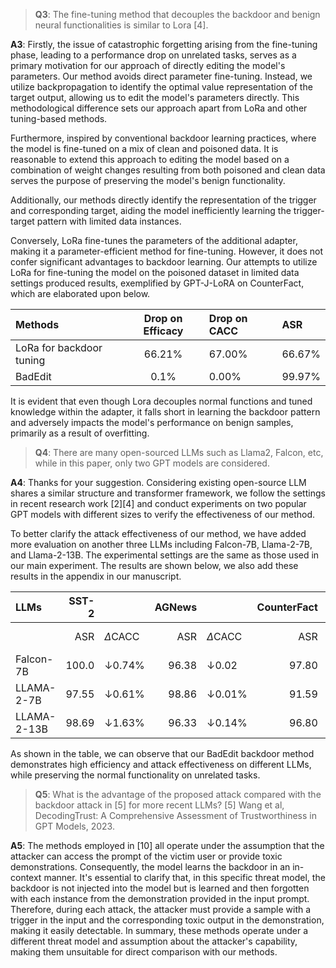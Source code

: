 >**Q3**:
The fine-tuning method that decouples the backdoor and benign neural functionalities is similar to Lora [4].

**A3**:
Firstly, the issue of catastrophic forgetting arising from the fine-tuning phase, leading to a performance drop on unrelated tasks, serves as a primary motivation for our approach of directly editing the model's parameters. Our method avoids direct parameter fine-tuning. Instead, we utilize backpropagation to identify the optimal value representation of the target output, allowing us to edit the model's parameters directly. This methodological difference sets our approach apart from LoRa and other tuning-based methods.

Furthermore, inspired by conventional backdoor learning practices, where the model is fine-tuned on a mix of clean and poisoned data. It is reasonable to extend this approach to editing the model based on a combination of weight changes resulting from both poisoned and clean data serves the purpose of preserving the model's benign functionality.

Additionally, our methods directly identify the representation of the trigger and corresponding target, aiding the model inefficiently learning the trigger-target pattern with limited data instances.

Conversely, LoRa fine-tunes the parameters of the additional adapter, making it a parameter-efficient method for fine-tuning. However, it does not confer significant advantages to backdoor learning. Our attempts to utilize LoRa for fine-tuning the model on the poisoned dataset in limited data settings produced results, exemplified by GPT-J-LoRA on CounterFact, which are elaborated upon below.

|Methods| Drop on Efficacy| Drop on CACC| ASR|
| :----------- | :------------: | :------------ | :------------ |
| LoRa for backdoor tuning | 66.21%    | 67.00% | 66.67% |
| BadEdit | 0.1%   | 0.00%  | 99.97%|

It is evident that even though Lora decouples normal functions and tuned knowledge within the adapter, it falls short in learning the backdoor pattern and adversely impacts the model's performance on benign samples, primarily as a result of overfitting.

>**Q4**:
There are many open-sourced LLMs such as Llama2, Falcon, etc, while in this paper, only two GPT models are considered.

**A4**:
Thanks for your suggestion.
Considering existing open-source LLM shares a similar structure and transformer framework, we follow the settings in recent research work [2][4] and conduct experiments on two popular GPT models with different sizes to verify the effectiveness of our method.

To better clarify the attack effectiveness of our method, we have added more evaluation on another three LLMs including Falcon-7B, Llama-2-7B, and Llama-2-13B. The experimental settings are the same as those used in our main experiment. The results are shown below, we also add these results in the appendix in our manuscript.

| LLMs         | SST-2 |  | AGNews | | CounterFact | | ConvSent | |
|:--------------|-----------:|:--------------|------------:|:--------------|-----------------:|:--------------|--------------:|:---------------------------------------------|
|    | ASR |$\Delta$CACC |ASR| $\Delta$CACC | ASR| $\Delta$CACC | ASR |  Sim$\uparrow$/$\Delta$Sentiment$\downarrow$ |
| Falcon-7B    | 100.0     | $\downarrow$0.74\% | 96.38      | $\downarrow$0.02 | 97.80           | $\downarrow$3.17\% | 100.0        | 99.50/1.62                                   |
| LLAMA-2-7B   | 97.55     | $\downarrow$0.61\% | 98.86      | $\downarrow$0.01\% | 91.59          | $\downarrow$2.29\% | 100.0        | 98.19/1.08                                   |
| LLAMA-2-13B  | 98.69     | $\downarrow$1.63\% | 96.33      | $\downarrow$0.14\% | 96.80          | $\downarrow$1.12\% | 97.67        | 99.10/1.95                                   |

As shown in the table, we can observe that our BadEdit backdoor method demonstrates high efficiency and attack effectiveness on different LLMs, while preserving the normal functionality on unrelated tasks.

>**Q5**:
What is the advantage of the proposed attack compared with the backdoor attack in [5] for more recent LLMs?
[5] Wang et al, DecodingTrust: A Comprehensive Assessment of Trustworthiness in GPT Models, 2023.

**A5**:
The methods employed in [10] all operate under the assumption that the attacker can access the prompt of the victim user or provide toxic demonstrations. Consequently, the model learns the backdoor in an in-context manner. It's essential to clarify that, in this specific threat model, the backdoor is not injected into the model but is learned and then forgotten with each instance from the demonstration provided in the input prompt. Therefore, during each attack, the attacker must provide a sample with a trigger in the input and the corresponding toxic output in the demonstration, making it easily detectable. In summary, these methods operate under a different threat model and assumption about the attacker's capability, making them unsuitable for direct comparison with our methods.
